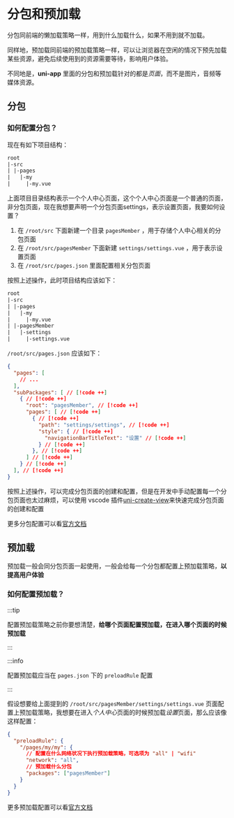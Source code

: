# 分包和预加载

分包同前端的懒加载策略一样，用到什么加载什么，如果不用到就不加载。

同样地，预加载同前端的预加载策略一样，可以让浏览器在空闲的情况下预先加载某些资源，避免后续使用到的资源需要等待，影响用户体验。

不同地是，**uni-app** 里面的分包和预加载针对的都是*页面*，而不是图片，音频等媒体资源。

## 分包

### 如何配置分包？

现在有如下项目结构：

```txt
root
|-src
| |-pages
|   |-my
|     |-my.vue
```

上面项目目录结构表示一个个人中心页面，这个个人中心页面是一个普通的页面，非分包页面，现在我想要声明一个分包页面settings，表示设置页面，我要如何设置？

1. 在 `/root/src` 下面新建一个目录 `pagesMember` ，用于存储个人中心相关的分包页面
2. 在 `/root/src/pagesMember` 下面新建 `settings/settings.vue` ，用于表示设置页面
3. 在 `/root/src/pages.json` 里面配置相关分包页面

按照上述操作，此时项目结构应该如下：

```txt
root
|-src
| |-pages
|   |-my
|     |-my.vue
| |-pagesMember
|   |-settings
|     |-settings.vue
```

`/root/src/pages.json` 应该如下：

```json
{
  "pages": [
    // ...
  ],
  "subPackages": [ // [!code ++]
    { // [!code ++]
      "root": "pagesMember", // [!code ++]
      "pages": [ // [!code ++]
        { // [!code ++]
          "path": "settings/settings", // [!code ++]
          "style": { // [!code ++]
            "navigationBarTitleText": "设置" // [!code ++]
          } // [!code ++]
        }, // [!code ++]
      ] // [!code ++]
    } // [!code ++]
  ], // [!code ++]
}
```

按照上述操作，可以完成分包页面的创建和配置，但是在开发中手动配置每一个分包页面也太过麻烦，可以使用 vscode 插件[uni-create-view](https://marketplace.visualstudio.com/items?itemName=mrmaoddxxaa.create-uniapp-view)来快速完成分包页面的创建和配置

更多分包配置可以看[官方文档](https://uniapp.dcloud.net.cn/collocation/pages.html#subpackages)

## 预加载

预加载一般会同分包页面一起使用，一般会给每一个分包都配置上预加载策略，**以提高用户体验**

### 如何配置预加载？

:::tip

配置预加载策略之前你要想清楚，**给哪个页面配置预加载，在进入哪个页面的时候预加载**

:::

:::info

配置预加载应当在 `pages.json` 下的 `preloadRule` 配置

:::

假设想要给上面提到的 `/root/src/pagesMember/settings/settings.vue` 页面配置上预加载策略，我想要在进入*个人中心*页面的时候预加载*设置*页面，那么应该像这样配置：

```json
{
  "preloadRule": {
    "/pages/my/my": {
      // 配置在什么网络状况下执行预加载策略，可选项为 "all" | "wifi"
      "network": "all",
      // 预加载什么分包
      "packages": ["pagesMember"]
    }
  }
}
```

更多预加载配置可以看[官方文档](https://uniapp.dcloud.net.cn/collocation/pages.html#preloadrule)
